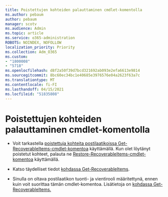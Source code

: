 ```yaml
---
title: Poistettujen kohteiden palauttaminen cmdlet-komentolla
ms.author: pebaum
author: pebaum
manager: scotv
ms.audience: Admin
ms.topic: article
ms.service: o365-administration
ROBOTS: NOINDEX, NOFOLLOW
localization_priority: Priority
ms.collection: Adm_O365
ms.custom:
- "1800008"
- "5718"
ms.openlocfilehash: d8f2a50f39d7bcd321692ab093e2efa6613e9814
ms.sourcegitcommit: 8bc60ec34bc1e40685e3976576e04a2623f63a7c
ms.translationtype: MT
ms.contentlocale: fi-FI
ms.lasthandoff: 04/15/2021
ms.locfileid: "51835808"
---
```

# <a name="recover-deleted-items-with-cmdlet"></a>Poistettujen kohteiden palauttaminen cmdlet-komentolla

- Voit tarkastella [poistettuja kohteita postilaatikoissa Get-RecoverableItems-cmdlet-komentoa](https://docs.microsoft.com/powershell/module/exchange/get-recoverableitems?view=exchange-ps) käyttämällä. Kun olet löytänyt poistetut kohteet, palauta ne [Restore-RecoverableItems-cmdlet-komentoa](https://docs.microsoft.com/powershell/module/exchange/Restore-RecoverableItems?view=exchange-ps) käyttämällä.

- Katso täydelliset tiedot [kohdassa Get-RecoverableItems](https://docs.microsoft.com/powershell/module/exchange/get-recoverableitems?view=exchange-ps).

- Sinulla on oltava postilaatikon tuonti- ja vientirooli määritettynä, ennen kuin voit suorittaa tämän cmdlet-komentoa. Lisätietoja on [kohdassa Get-RecoverableItems.](https://docs.microsoft.com/powershell/module/exchange/get-recoverableitems?view=exchange-ps)
